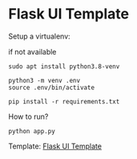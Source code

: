 # Flask UI Template


Setup a virtualenv:

if not available
```
sudo apt install python3.8-venv
```

```
python3 -m venv .env
source .env/bin/activate

pip install -r requirements.txt
```

How to run?
```
python app.py
```

Template:
[Flask UI Template](https://github.com/rajasgs/flask-ui-template)

